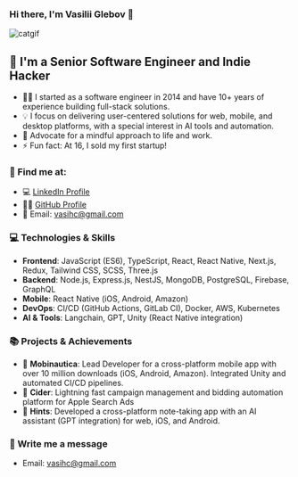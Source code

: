 ### Hi there, I'm Vasilii Glebov 👋

![catgif](https://i.giphy.com/media/v1.Y2lkPTc5MGI3NjExa3R5bmpuMG9wbmk2bGt5Z3V2NHFlbGw1Z20zeWtnbGsxdWVrNHI1aSZlcD12MV9pbnRlcm5hbF9naWZfYnlfaWQmY3Q9Zw/ua7vVw9awZKWwLSYpW/giphy.gif)

## 🚀 I'm a Senior Software Engineer and Indie Hacker
- 👨‍💻  I started as a software engineer in 2014 and have 10+ years of experience building full-stack solutions.
- 💡  I focus on delivering user-centered solutions for web, mobile, and desktop platforms, with a special interest in AI tools and automation.
- 🧘  Advocate for a mindful approach to life and work.
- ⚡  Fun fact: At 16, I sold my first startup!

### 🔎 Find me at:
- 💻 [LinkedIn Profile](https://www.linkedin.com/in/vasihc/)
- 🧑‍💻 [GitHub Profile](https://github.com/vasihc)
- 📧 Email: vasihc@gmail.com

### 💻 Technologies & Skills
- **Frontend**: JavaScript (ES6), TypeScript, React, React Native, Next.js, Redux, Tailwind CSS, SCSS, Three.js
- **Backend**: Node.js, Express.js, NestJS, MongoDB, PostgreSQL, Firebase, GraphQL
- **Mobile**: React Native (iOS, Android, Amazon)
- **DevOps**: CI/CD (GitHub Actions, GitLab CI), Docker, AWS, Kubernetes
- **AI & Tools**: Langchain, GPT, Unity (React Native integration)

### 📚 Projects & Achievements
- 🚀 **Mobinautica**: Lead Developer for a cross-platform mobile app with over 10 million downloads (iOS, Android, Amazon). Integrated Unity and automated CI/CD pipelines.
- 🍎 **Cider**: Lightning fast campaign management and bidding automation platform for Apple Search Ads
- 📱 **Hints**: Developed a cross-platform note-taking app with an AI assistant (GPT integration) for web, iOS, and Android.
<!---
### 📙 Most Used Languages
![Top Langs](https://github-readme-stats.vercel.app/api/top-langs/?username=vasihc&layout=compact&theme=radical)
-->

### 📧 Write me a message
- Email: vasihc@gmail.com
